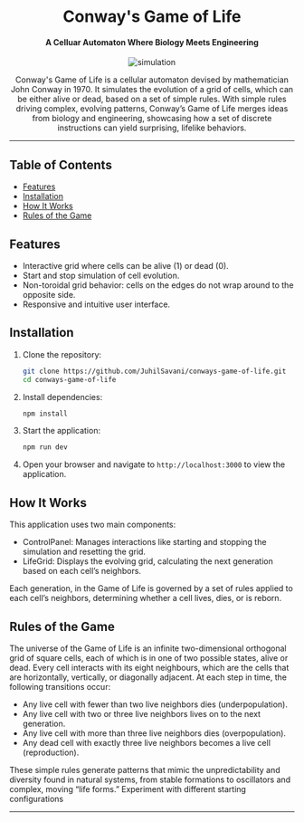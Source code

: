 <div align="center">
   
# Conway's Game of Life

#### A Celluar Automaton Where Biology Meets Engineering

<img src="https://github.com/user-attachments/assets/e8aff285-68dd-486e-9cfe-9c40b7a8b5c4" alt="simulation"/><br/>

Conway's Game of Life is a cellular automaton devised by mathematician John Conway in 1970. It simulates the evolution of a grid of cells, which can be either alive or dead, based on a set of simple rules. With simple rules driving complex, evolving patterns, Conway’s Game of Life merges ideas from biology and engineering, showcasing how a set of discrete instructions can yield surprising, lifelike behaviors. 

</div>

--- 

## Table of Contents

- [Features](#features)
- [Installation](#installation)
- [How It Works](#how-it-works)
- [Rules of the Game](#rules-of-the-game)

## Features

- Interactive grid where cells can be alive (1) or dead (0).
- Start and stop simulation of cell evolution.
- Non-toroidal grid behavior: cells on the edges do not wrap around to the opposite side.
- Responsive and intuitive user interface.

## Installation

1. Clone the repository:
   ```bash
   git clone https://github.com/JuhilSavani/conways-game-of-life.git
   cd conways-game-of-life
   ```

2. Install dependencies:
   ```bash
   npm install
   ```

3. Start the application:
   ```bash
   npm run dev
   ```

4. Open your browser and navigate to `http://localhost:3000` to view the application.

## How It Works

This application uses two main components:

- ControlPanel: Manages interactions like starting and stopping the simulation and resetting the grid.
- LifeGrid: Displays the evolving grid, calculating the next generation based on each cell’s neighbors.

Each generation, in the Game of Life is governed by a set of rules applied to each cell’s neighbors, determining whether a cell lives, dies, or is reborn.

## Rules of the Game

The universe of the Game of Life is an infinite two-dimensional orthogonal grid of square cells, each of which is in one of two possible states, alive or dead. Every cell interacts with its eight neighbours, which are the cells that are horizontally, vertically, or diagonally adjacent. At each step in time, the following transitions occur:

- Any live cell with fewer than two live neighbors dies (underpopulation).
- Any live cell with two or three live neighbors lives on to the next generation.
- Any live cell with more than three live neighbors dies (overpopulation).
- Any dead cell with exactly three live neighbors becomes a live cell (reproduction).

These simple rules generate patterns that mimic the unpredictability and diversity found in natural systems, from stable formations to oscillators and complex, moving “life forms.” Experiment with different starting configurations

---

